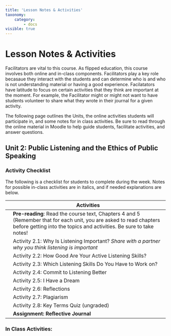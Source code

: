 ```yaml
---
title: 'Lesson Notes & Activities'
taxonomy:
    category:
        - docs
visible: true
---
```


# Lesson Notes & Activities
Facilitators are vital to this course. As flipped education, this course involves both online and in-class components. Facilitators play a key role becasaue they interact with the students and can determine who is and who is not understanding material or having a good experience. Facilatators have latitude to focus on certain activities that they think are important at the moment. For example, the Facilitator might or might not want to have students volunteer to share what they wrote in their journal for a given activity. 

The following page outlines the Units, the online activities students will participate in, and some notes for in class activities.  Be sure to read through the online material in Moodle to help guide students, facilitate activities, and answer questions.


## Unit 2: Public Listening and the Ethics of Public Speaking 

### Activity Checklist
The following is a checklist for students to complete during the week. Notes for possible in-class activities are in italics, and if needed explanations are below.

|   | **Activities**                                                                                                                                                                             |
|---|--------------------------------------------------------------------------------------------------------------------------------------------------------------------------------------------|
|   | **Pre-reading**: Read the course text, Chapters 4 and 5 (Remember that for each unit, you are asked to read chapters before getting into the topics and activities. Be sure to take notes! |
|   | Activity 2.1: Why Is Listening Important?  *Share with a partner why you think listening is important*                                                                                                                                               |
|   | Activity 2.2: How Good Are Your Active Listening Skills?                                                                                                                                   |
|   | Activity 2.3: Which Listening Skills Do You Have to Work on?                                                                                                                               |
|   | Activity 2.4: Commit to Listening Better                                                                                                                                                   |
|   | Activity 2.5: I Have a Dream                                                                                                                                                               |
|   | Activity 2.6: Reflections                                                                                                                                                                  |
|   | Activity 2.7: Plagiarism                                                                                                                                                                   |
|   | Activity 2.8: Key Terms Quiz (ungraded)                                                                                                                                                    |
|   | **Assignment: Reflective Journal**                                                                                                                                                         |

### In Class Activities:

